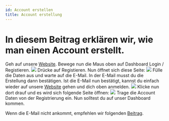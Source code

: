 ```yaml
---
id: Account erstellen
title: Account erstellung 
---
```



# In diesem Beitrag erklären wir, wie man einen Account erstellt. 
Geh auf unsere [Website](https://robin-it.de).
Bewege nun die Maus oben auf Dashboard Login / Registieren. 
![](https://screen.r-it.link/FonU7/lAlawOZI62.png/raw)
Drücke auf Registieren.
Nun öffnet sich diese Seite:
![](https://screen.r-it.link/FonU7/NoHIQiMe67.png/raw)
Fülle die Daten aus und warte auf die E-Mail.
In der E-Mail musst du die Erstellung dann bestätigen.
Ist die E-Mail nun bestätigt, kannst du einfach wieder auf unsere [Website](https://robin-it.de) gehen und dich oben anmelden.
![](https://screen.r-it.link/FonU7/raqOGoLa27.png/raw)
Klicke nun dort drauf und es wird sich folgende Seite öffnen:
![](https://screen.r-it.link/FonU7/nISIqIlA56.png/raw)
Trage die Account Daten von der Registrierung ein.
Nun solltest du auf unser Dashboard kommen.

Wenn die E-Mail nicht ankommt, empfehlen wir folgenden [Beitrag](https://faq.robin-it.de/docs/Account/E-Mail%20Verifizierung).

